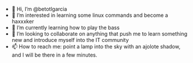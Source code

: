 - 👋 Hi, I’m @betotlgarcia
- 👀 I’m interested in learning some linux commands and become a haxxxker
- 🌱 I’m currently learning how to play the bass
- 💞️ I’m looking to collaborate on anything that push me to learn something new and introduce myself into the IT community
- 📫 How to reach me: point a lamp into the sky with an ajolote shadow, and I will be there in a few minutes.

<!---
betotlgarcia/betotlgarcia is a ✨ special ✨ repository because its `README.md` (this file) appears on your GitHub profile.
You can click the Preview link to take a look at your changes.
--->
